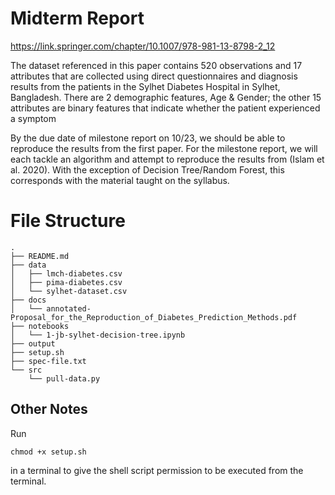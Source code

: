 # Midterm Report

https://link.springer.com/chapter/10.1007/978-981-13-8798-2_12

The dataset referenced in this paper contains 520 observations and 17 attributes that are collected using direct questionnaires and diagnosis results from the patients in the Sylhet Diabetes Hospital in Sylhet, Bangladesh. There are 2 demographic features, Age & Gender; the other 15 attributes are binary features that indicate whether the patient experienced a symptom

By the due date of milestone report on 10/23, we should be able to reproduce the results from the first paper. For the milestone report, we will each tackle an algorithm and attempt to reproduce the results from (Islam et al. 2020). With the exception of Decision Tree/Random Forest, this corresponds with the material taught on the syllabus.

# File Structure
```
.
├── README.md
├── data
│   ├── lmch-diabetes.csv
│   ├── pima-diabetes.csv
│   └── sylhet-dataset.csv
├── docs
│   └── annotated-Proposal_for_the_Reproduction_of_Diabetes_Prediction_Methods.pdf
├── notebooks
│   └── 1-jb-sylhet-decision-tree.ipynb
├── output
├── setup.sh
├── spec-file.txt
└── src
    └── pull-data.py
```

## Other Notes
Run
```
chmod +x setup.sh
```
in a terminal to give the shell script permission to be executed from the terminal.
